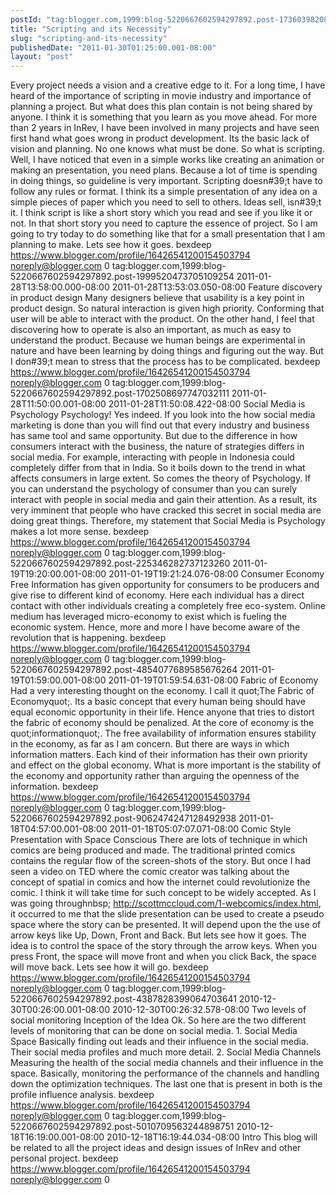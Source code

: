 ```yaml
---
postId: "tag:blogger.com,1999:blog-5220667602594297892.post-1736039820876727851"
title: "Scripting and its Necessity"
slug: "scripting-and-its-necessity"
publishedDate: "2011-01-30T01:25:00.001-08:00"
layout: "post"
---
```


Every project needs a vision and a creative edge to it. For a long time, I
have heard of the importance of scripting in movie industry and importance of
planning a project. But what does this plan contain is not being shared by
anyone. I think it is something that you learn as you move ahead. For more
than 2 years in InRev, I have been involved in many projects and have seen
first hand what goes wrong in product development. Its the basic lack of
vision and planning. No one knows what must be done. So what is scripting.
Well, I have noticed that even in a simple works like creating an animation or
making an presentation, you need plans. Because a lot of time is spending in
doing things, so guideline is very important. Scripting doesn#39;t have to
follow any rules or format. I think its a simple presentation of any idea on a
simple pieces of paper which you need to sell to others. Ideas sell, isn#39;t
it. I think script is like a short story which you read and see if you like it
or not. In that short story you need to capture the essence of project. So I
am going to try today to do something like that for a small presentation that
I am planning to make. Lets see how it goes. bexdeep
https://www.blogger.com/profile/16426541200154503794 noreply@blogger.com 0
tag:blogger.com,1999:blog-5220667602594297892.post-1999520473705109254
2011-01-28T13:58:00.000-08:00 2011-01-28T13:53:03.050-08:00 Feature discovery
in product design Many designers believe that usability is a key point in
product design. So natural interaction is given high priority. Conforming that
user will be able to interact with the product. On the other hand, I feel that
discovering how to operate is also an important, as much as easy to understand
the product. Because we human beings are experimental in nature and have been
learning by doing things and figuring out the way. But I don#39;t mean to
stress that the process has to be complicated. bexdeep
https://www.blogger.com/profile/16426541200154503794 noreply@blogger.com 0
tag:blogger.com,1999:blog-5220667602594297892.post-1702508697747032111
2011-01-28T11:50:00.001-08:00 2011-01-28T11:50:08.422-08:00 Social Media is
Psychology Psychology! Yes indeed. If you look into the how social media
marketing is done than you will find out that every industry and business has
same tool and same opportunity. But due to the difference in how consumers
interact with the business, the nature of strategies differs in social media.
For example, interacting with people in Indonesia could completely differ from
that in India. So it boils down to the trend in what affects consumers in
large extent. So comes the theory of Psychology. If you can understand the
psychology of consumer than you can surely interact with people in social
media and gain their attention. As a result, its very imminent that people who
have cracked this secret in social media are doing great things. Therefore, my
statement that Social Media is Psychology makes a lot more sense. bexdeep
https://www.blogger.com/profile/16426541200154503794 noreply@blogger.com 0
tag:blogger.com,1999:blog-5220667602594297892.post-225346282737123260
2011-01-19T19:20:00.001-08:00 2011-01-19T19:21:24.076-08:00 Consumer Economy
Free Information has given opportunity for consumers to be producers and give
rise to different kind of economy. Here each individual has a direct contact
with other individuals creating a completely free eco-system. Online medium
has leveraged micro-economy to exist which is fueling the economic system.
Hence, more and more I have become aware of the revolution that is happening.
bexdeep https://www.blogger.com/profile/16426541200154503794
noreply@blogger.com 0
tag:blogger.com,1999:blog-5220667602594297892.post-4854077689585676264
2011-01-19T01:59:00.001-08:00 2011-01-19T01:59:54.631-08:00 Fabric of Economy
Had a very interesting thought on the economy. I call it quot;The Fabric of
Economyquot;. Its a basic concept that every human being should have equal
economic opportunity in their life. Hence anyone that tries to distort the
fabric of economy should be penalized. At the core of economy is the
quot;informationquot;. The free availability of information ensures stability
in the economy, as far as I am concern. But there are ways in which
information matters. Each kind of their information has their own priority and
effect on the global economy. What is more important is the stability of the
economy and opportunity rather than arguing the openness of the information.
bexdeep https://www.blogger.com/profile/16426541200154503794
noreply@blogger.com 0
tag:blogger.com,1999:blog-5220667602594297892.post-9062474247128492938
2011-01-18T04:57:00.001-08:00 2011-01-18T05:07:07.071-08:00 Comic Style
Presentation with Space Conscious There are lots of technique in which comics
are being produced and made. The traditional printed comics contains the
regular flow of the screen-shots of the story. But once I had seen a video on
TED where the comic creator was talking about the concept of spatial in comics
and how the internet could revolutionize the comic. I think it will take time
for such concept to be widely accepted. As I was going throughnbsp;
http://scottmccloud.com/1-webcomics/index.html, it occurred to me that the
slide presentation can be used to create a pseudo space where the story can be
presented. It will depend upon the the use of arrow keys like Up, Down, Front
and Back. But lets see how it goes. The idea is to control the space of the
story through the arrow keys. When you press Front, the space will move front
and when you click Back, the space will move back. Lets see how it will go.
bexdeep https://www.blogger.com/profile/16426541200154503794
noreply@blogger.com 0
tag:blogger.com,1999:blog-5220667602594297892.post-4387828399064703641
2010-12-30T00:26:00.001-08:00 2010-12-30T00:26:32.578-08:00 Two levels of
social monitoring Inception of the Idea Ok. So here are the two different
levels of monitoring that can be done on social media. 1\. Social Media Space
Basically finding out leads and their influence in the social media. Their
social media profiles and much more detail. 2\. Social Media Channels
Measuring the health of the social media channels and their influence in the
space. Basically, monitoring the performance of the channels and handling down
the optimization techniques. The last one that is present in both is the
profile influence analysis. bexdeep
https://www.blogger.com/profile/16426541200154503794 noreply@blogger.com 0
tag:blogger.com,1999:blog-5220667602594297892.post-5010709563244898751
2010-12-18T16:19:00.001-08:00 2010-12-18T16:19:44.034-08:00 Intro This blog
will be related to all the project ideas and design issues of InRev and other
personal project. bexdeep https://www.blogger.com/profile/16426541200154503794
noreply@blogger.com 0

